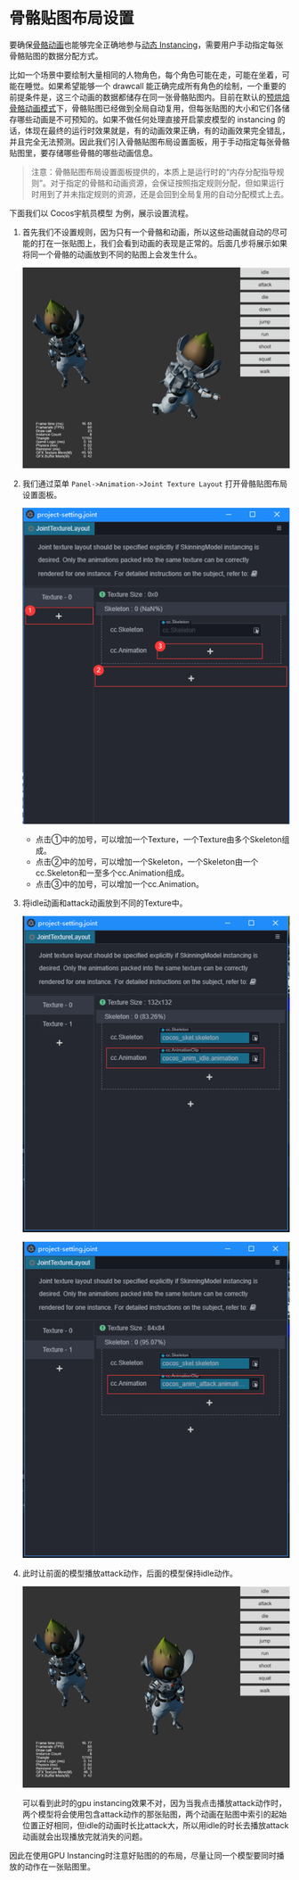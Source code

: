 # 骨骼贴图布局设置

要确保[骨骼动画](../../engine/animation/skeletal-animation.md#关于动态-Instancing)也能够完全正确地参与[动态 Instancing](../../engine/renderable/model-component.md#Instancing-合批)，需要用户手动指定每张骨骼贴图的数据分配方式。

比如一个场景中要绘制大量相同的人物角色，每个角色可能在走，可能在坐着，可能在睡觉。如果希望能够一个 drawcall 能正确完成所有角色的绘制，一个重要的前提条件是，这三个动画的数据都储存在同一张骨骼贴图内。目前在默认的[预烘焙骨骼动画模式](../../engine/animation/skeletal-animation.md#预烘焙骨骼动画系统)下，骨骼贴图已经做到全局自动复用，但每张贴图的大小和它们各储存哪些动画是不可预知的。如果不做任何处理直接开启蒙皮模型的 instancing 的话，体现在最终的运行时效果就是，有的动画效果正确，有的动画效果完全错乱，并且完全无法预测。因此我们引入骨骼贴图布局设置面板，用于手动指定每张骨骼贴图里，要存储哪些骨骼的哪些动画信息。

> 注意：骨骼贴图布局设置面板提供的，本质上是运行时的“内存分配指导规则”。对于指定的骨骼和动画资源，会保证按照指定规则分配，但如果运行时用到了并未指定规则的资源，还是会回到全局复用的自动分配模式上去。

下面我们以 Cocos宇航员模型 为例，展示设置流程。

1. 首先我们不设置规则，因为只有一个骨骼和动画，所以这些动画就自动的尽可能的打在一张贴图上，我们会看到动画的表现是正常的。后面几步将展示如果将同一个骨骼的动画放到不同的贴图上会发生什么。

    ![normal](./index/instancing_normal.gif)

2. 我们通过菜单 `Panel->Animation->Joint Texture Layout`  打开骨骼贴图布局设置面板。
   
   ![panel](./index/joint-texture-layout-new.png)

   - 点击①中的加号，可以增加一个Texture，一个Texture由多个Skeleton组成。
   - 点击②中的加号，可以增加一个Skeleton，一个Skeleton由一个cc.Skeleton和一至多个cc.Animation组成。
   - 点击③中的加号，可以增加一个cc.Animation。

3. 将idle动画和attack动画放到不同的Texture中。
   
   ![texture0](./index/joint-texture-0.png)

   ![texture1](./index/joint-texture-1.png)

4. 此时让前面的模型播放attack动作，后面的模型保持idle动作。
   
   ![normal](./index/instancing_wrong.gif)

    可以看到此时的gpu instancing效果不对，因为当我点击播放attack动作时，两个模型将会使用包含attack动作的那张贴图，两个动画在贴图中索引的起始位置正好相同，但idle的动画时长比attack大，所以用idle的时长去播放attack动画就会出现播放完就消失的问题。
   
因此在使用GPU Instancing时注意好贴图的的布局，尽量让同一个模型要同时播放的动作在一张贴图里。